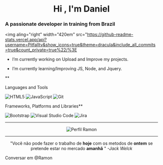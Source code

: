 <h1 align="center">Hi , I'm Daniel</h1>

<h3 align="left">     A passionate developer in training from Brazil</h3>

<img aling="right" width="420em" src="https://github-readme-stats.vercel.app/api?username=Pitfalltv&show_icons=true&theme=dracula&include_all_commits=true&count_private=true%22/%3E

-  I’m currently working on Upload and Improve my projects.

-  I’m currently learning/Improving JS, Node, and Jquery.

**

Languages and Tools


![HTML5](https://img.shields.io/badge/html5-%23E34F26.svg?style=for-the-badge&logo=html5&logoColor=white)
![JavaScript](https://img.shields.io/badge/javascript-%23323330.svg?style=for-the-badge&logo=javascript&logoColor=%23F7DF1E)
![Git](https://img.shields.io/badge/git-%23F05033.svg?style=for-the-badge&logo=git&logoColor=white)

Frameworks, Platforms and Libraries**

![Bootstrap](https://img.shields.io/badge/bootstrap-%23563D7C.svg?style=for-the-badge&logo=bootstrap&logoColor=white) ![Visual Studio Code](https://img.shields.io/badge/Visual%20Studio%20Code-0078d7.svg?style=for-the-badge&logo=visual-studio-code&logoColor=white)  ![Jira](https://img.shields.io/badge/jira-%230A0FFF.svg?style=for-the-badge&logo=jira&logoColor=white)


----

<p align="center"> <img src="https://komarev.com/ghpvc/?username=RamonMdrs&label=Profile%20views&color=0e75b6&style=flat" alt="Perfil Ramon" /> </p>
 
 ---
 <p align="center"> "Você não pode fazer o trabalho de <b>hoje</b> com os metodos de <b>ontem</b> se pretende estar no mercado <b>amanhã</b> "
  <cite>-Jack Welck</cite></p>

Conversar em @Ramon
